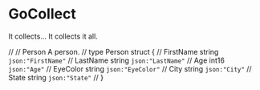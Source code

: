 # GoCollect
It collects... It collects it all.


// // Person A person.
// type Person struct {
// 	FirstName string `json:"FirstName"`
// 	LastName  string `json:"LastName"`
// 	Age       int16  `json:"Age"`
// 	EyeColor  string `json:"EyeColor"`
// 	City      string `json:"City"`
// 	State     string `json:"State"`
// }
